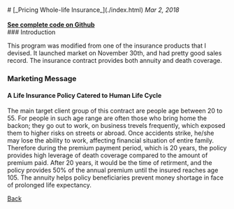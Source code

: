 <p>
<br>
# [_Pricing Whole-life Insurance_](./index.html)
<i>Mar 2, 2018</i>
<br>
<br>
<a href="https://github.com/yipeichan/Life-Insurance-with-Annuity"><b>See complete code on Github</b></a>
<br>
###  Introduction

This program was modified from one of the insurance products that I devised. It launched market on November 30th, and had pretty good sales record. The insurance contract provides both annuity and death coverage. 

### Marketing Message
#### A Life Insurance Policy Catered to Human Life Cycle

The main target client group of this contract are people age between 20 to 55. For people in such age range are often those who bring home the backon; they go out to work, on business trevels frequently, which exposed them to higher risks on streets or abroad. Once accidents strike, he/she may lose the ability to work, affecting financial situation of entire family.<br> Therefore during the premium payment period, which is 20 years, the policy provides high leverage of death coverage compared to the amount of premium paid. After 20 years, it would be the time of retirment, and the policy provides 50% of the annual premium until the insured reaches age 105. The annuity helps policy beneficiaries prevent money shortage in face of prolonged life expectancy.

</p>



[Back](./)
